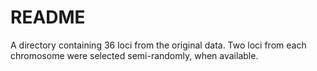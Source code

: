 # README

A directory containing 36 loci from the original data.
Two loci from each chromosome were selected semi-randomly, when available.
